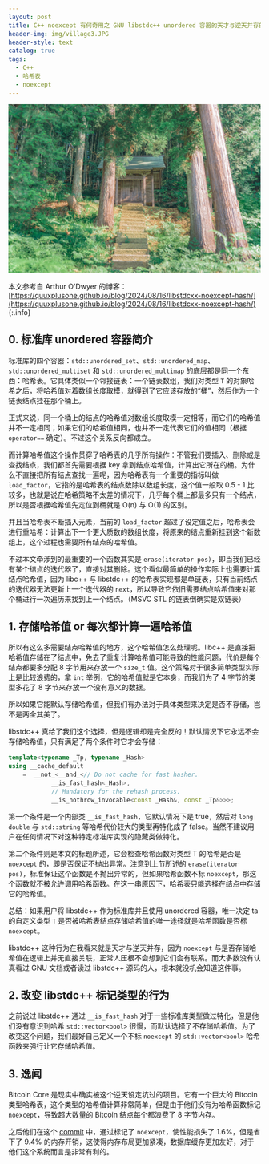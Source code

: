 ```yaml
---
layout: post
title: C++ noexcept 有何奇用之 GNU libstdc++ unordered 容器的天才与逆天并存的哈希表内存布局设计
header-img: img/village3.JPG
header-style: text
catalog: true
tags:
  - C++
  - 哈希表
  - noexcept
---
```


![图片](/img/village3.JPG)

本文参考自 Arthur O'Dwyer 的博客：[https://quuxplusone.github.io/blog/2024/08/16/libstdcxx-noexcept-hash/](https://quuxplusone.github.io/blog/2024/08/16/libstdcxx-noexcept-hash/)
{:.info}

## 0. 标准库 unordered 容器简介

标准库的四个容器：`std::unordered_set`、`std::unordered_map`、`std::unordered_multiset` 和 `std::unordered_multimap` 的底层都是同一个东西：哈希表。它具体类似一个邻接链表：一个链表数组，我们对类型 `T` 的对象哈希之后，将哈希值对着数组长度取模，就得到了它应该存放的“桶”，然后作为一个链表结点挂在那个桶上。

正式来说，同一个桶上的结点的哈希值对数组长度取模一定相等，而它们的哈希值并不一定相同；如果它们的哈希值相同，也并不一定代表它们的值相同（根据 `operator==` 确定）。不过这个关系反向都成立。

而计算哈希值这个操作贯穿了哈希表的几乎所有操作：不管我们要插入、删除或是查找结点，我们都首先需要根据 key 拿到结点哈希值，计算出它所在的桶。为什么不直接把所有结点查找一遍呢，因为哈希表有一个重要的指标叫做 `load_factor`，它指的是哈希表的结点数除以数组长度，这个值一般取 0.5 - 1 比较多，也就是说在哈希策略不太差的情况下，几乎每个桶上都最多只有一个结点，所以是否根据哈希值先定位到桶就是 O(n) 与 O(1) 的区别。

并且当哈希表不断插入元素，当前的 `load_factor` 超过了设定值之后，哈希表会进行重哈希：计算出下一个更大质数的数组长度，将原来的结点重新挂到这个新数组上，这个过程也需要所有结点的哈希值。

不过本文牵涉到的最重要的一个函数其实是 `erase(iterator pos)`，即当我们已经有某个结点的迭代器了，直接对其删除。这个看似最简单的操作实际上也需要计算结点哈希值，因为 libc++ 与 libstdc++ 的哈希表实现都是单链表，只有当前结点的迭代器无法更新上一个迭代器的 `next`，所以导致它依旧需要结点哈希值来对那个桶进行一次遍历来找到上一个结点。（MSVC STL 的链表倒确实是双链表）

## 1. 存储哈希值 or 每次都计算一遍哈希值

所以有这么多需要结点哈希值的地方，这个哈希值怎么处理呢。libc++ 是直接把哈希值存储在了结点中，免去了重复计算哈希值可能导致的性能问题，代价是每个结点都要多分配 8 字节用来存放一个 `size_t` 值。这个策略对于很多简单类型实际上是比较浪费的，拿 `int` 举例，它的哈希值就是它本身，而我们为了 4 字节的类型多花了 8 字节来存放一个没有意义的数据。

所以如果它能默认存储哈希值，但我们有办法对于具体类型来决定是否不存储，岂不是两全其美了。

libstdc++ 真给了我们这个选择，但是逻辑却是完全反的！默认情况下它永远不会存储哈希值，只有满足了两个条件时它才会存储：

```cpp
template<typename _Tp, typename _Hash>
using __cache_default
    =  __not_<__and_<// Do not cache for fast hasher.
            __is_fast_hash<_Hash>,
            // Mandatory for the rehash process.
            __is_nothrow_invocable<const _Hash&, const _Tp&>>>;
```

第一个条件是一个内部类 `__is_fast_hash`，它默认情况下是 true，然后对 `long double` 与 `std::string` 等哈希代价较大的类型再特化成了 false。当然不建议用户在任何情况下对这种特定标准库实现的隐藏类做特化。

第二个条件则是本文的标题所述，它会检查哈希函数对类型 T 的哈希是否是 `noexcept` 的，即是否保证不抛出异常。注意到上节所述的 `erase(iterator pos)`，标准保证这个函数是不抛出异常的，但如果哈希函数不标 `noexcept`，那这个函数就不被允许调用哈希函数。在这一串原因下，哈希表只能选择在结点中存储它的哈希值。

总结：如果用户将 libstdc++ 作为标准库并且使用 unordered 容器，唯一决定 ta 的自定义类型 `T` 是否被哈希表结点存储哈希值的唯一途径就是哈希函数是否标 `noexcept`。

libstdc++ 这种行为在我看来就是天才与逆天并存，因为 `noexcept` 与是否存储哈希值在逻辑上并无直接关联，正常人压根不会想到它们会有联系。而大多数没有认真看过 GNU 文档或者读过 libstdc++ 源码的人，根本就没机会知道这件事。

## 2. 改变 libstdc++ 标记类型的行为

之前说过 libstdc++ 通过 `__is_fast_hash` 对于一些标准库类型做过特化，但是他们没有意识到哈希 `std::vector<bool>` 很慢，而默认选择了不存储哈希值。为了改变这个问题，我们最好自己定义一个不标 `noexcept` 的 `std::vector<bool>` 哈希函数来强行让它存储哈希值。

## 3. 逸闻

Bitcoin Core 是现实中确实被这个逆天设定坑过的项目。它有一个巨大的 Bitcoin 类型哈希表，这个类型的哈希值计算非常简单，但是由于他们没有为哈希函数标记 `noexcept`，导致超大数量的 Bitcoin 结点每个都浪费了 8 字节内存。

之后他们在这个 [commit](https://github.com/bitcoin/bitcoin/commit/67d99900b0d770038c9c5708553143137b124a6c) 中，通过标记了 `noexcept`，使性能损失了 1.6%，但是省下了 9.4% 的内存开销，这使得内存布局更加紧凑，数据库缓存更加友好，对于他们这个系统而言是非常有利的。
